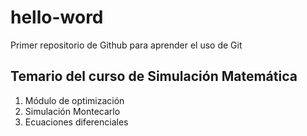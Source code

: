 # hello-word
Primer repositorio de Github para aprender el uso de Git


## Temario del curso de Simulación Matemática 

1. Módulo de optimización 
2. Simulación Montecarlo
3. Ecuaciones diferenciales
